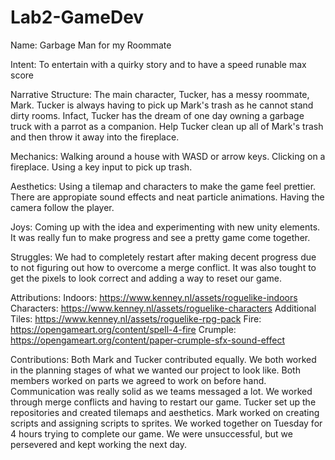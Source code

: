 # Lab2-GameDev

Name: Garbage Man for my Roommate

Intent: To entertain with a quirky story and to have a speed runable max score

Narrative Structure: The main character, Tucker, has a messy roommate, Mark. Tucker is always having to pick up Mark's trash as he cannot stand dirty rooms. Infact, Tucker has the dream of one day owning a garbage truck with a parrot as a companion. Help Tucker clean up all of Mark's trash and then throw it away into the fireplace. 

Mechanics: Walking around a house with WASD or arrow keys. Clicking on a fireplace. Using a key input to pick up trash.

Aesthetics: Using a tilemap and characters to make the game feel prettier. There are appropiate sound effects and neat particle animations. Having the camera follow the player.

Joys: Coming up with the idea and experimenting with new unity elements. It was really fun to make progress and see a pretty game come together.

Struggles: We had to completely restart after making decent progress due to not figuring out how to overcome a merge conflict. It was also tought to get the pixels to look correct and adding a way to reset our game. 

Attributions: Indoors: https://www.kenney.nl/assets/roguelike-indoors Characters: https://www.kenney.nl/assets/roguelike-characters Additional Tiles: https://www.kenney.nl/assets/roguelike-rpg-pack Fire: https://opengameart.org/content/spell-4-fire Crumple: https://opengameart.org/content/paper-crumple-sfx-sound-effect

Contributions:
Both Mark and Tucker contributed equally. We both worked in the planning stages of what we wanted our project to look like. Both members worked on parts we agreed to work on before hand. Communication was really solid as we teams messaged a lot. We worked through merge conflicts and having to restart our game. Tucker set up the repositories and created tilemaps and aesthetics. Mark worked on creating scripts and assigning scripts to sprites. We worked together on Tuesday for 4 hours trying to complete our game. We were unsuccessful, but we persevered and kept working the next day. 
